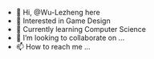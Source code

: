 - 👋 Hi, @Wu-Lezheng here
- 👀 Interested in Game Design
- 🌱 Currently learning Computer Science
- 💞️ I’m looking to collaborate on ...
- 📫 How to reach me ...

<!---
Wu-Lezheng/Wu-Lezheng is a ✨ special ✨ repository because its `README.md` (this file) appears on your GitHub profile.
You can click the Preview link to take a look at your changes.
--->
